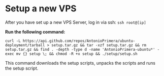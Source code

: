# Setup a new VPS

After you have set up a new VPS Server, log in via ssh:
`ssh root@[ip]`

**Run the following command:**

`curl -L https://api.github.com/repos/AntonioPrimera/ubuntu-deployment/tarball > setup.tar.gz && tar -xzf setup.tar.gz && rm setup.tar.gz && find . -depth -type d -name 'AntonioPrimera-ubuntu*' -exec mv {} setup \; && chmod -R +x setup && ./setup/setup.sh`


This command downloads the setup scripts, unpacks the scripts and runs the setup script.

